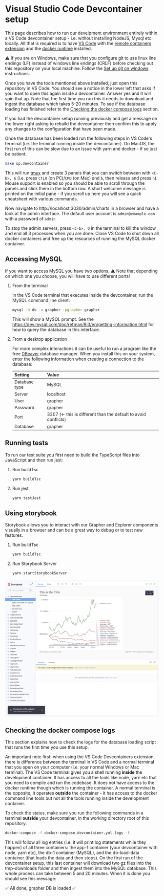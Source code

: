# Visual Studio Code Devcontainer setup

This page describes how to run our develpment environment entirely within a VS Code devcontainer setup - i.e. without installing NodeJS, Mysql etc locally. All that is required is to have [VS Code](https://code.visualstudio.com/) with the [remote containers extension](https://code.visualstudio.com/docs/remote/containers) and the [docker runtime](https://www.docker.com/) installed.

⚠ If you are on Windows, make sure that you configure git to use linux line endings (LF) instead of windows line endings (CRLF) before checking out this repository on your local machine. Follow the [Set up git on windows](./before-you-start-on-windows.md) instructions.

Once you have the tools mentioned above installed, just open this repository in VS Code. You should see a notice in the lower left that asks if you want to open this again inside a devcontainer. Answer yes and it will spin that up. Note that the first time you run this it needs to download and ingest the database which takes 5-20 minutes. To see if the database loading has finished refer to the [Checking the docker compose logs](#checking-the-docker-compose-logs) section.

If you had the devcontainer setup running previously and get a message on the lower right asking to rebuild the devcontainer then confirm this to apply any changes to the configuration that have been made.

Once the database has been loaded run the following steps in VS Code's terminal (i.e. the terminal running inside the devcontainer). On MacOS, the first run of this can be slow due to an issue with yarn and docker - if so just be patient.

```bash
make up.devcontainer
```

This will run [tmux](https://github.com/tmux/tmux/wiki/Getting-Started) and create 3 panels that you can switch between with `<C-b>, n` (i.e. press `CTLR` (on PC)/`CMD` (on Mac) and `b`, then release and press `n`). Mouse support is enabled so you should be able to scroll through the panels and click them in the bottom row. A short welcome message is printed on the initial pane - if you scroll up here you will see a quick cheatsheet with various commands.

Now navigate to http://localhost:3030/admin/charts in a browser and have a look at the admin interface. The default user account is `admin@example.com` with a password of `admin`

To stop the admin servers, press `<C-b>, Q` in the terminal to kill the window and end all 3 processes when you are done. Close VS Code to shut down all docker containers and free up the resources of running the MySQL docker container.

## Accessing MySQL

If you want to access MySQL you have two options. ⚠ Note that depending on which one you choose, you will have to use different ports!

1. From the terminal

    In the VS Code terminal that executes inside the devcontainer, run the MySQL command line client:

    ```bash
    mysql -h db -u grapher -pgrapher grapher
    ```

    This will show a MySQL prompt. See the https://dev.mysql.com/doc/refman/8.0/en/getting-information.html for how to query the database in this interface.

2. From a desktop application

    For more complex interactions it can be useful to run a program like the free [DBeaver](https://dbeaver.io/) database manager. When you install this on your system, enter the following information when creating a connection to the database:

    | Setting       | Value                                                           |
    | ------------- | --------------------------------------------------------------- |
    | Database type | MySQL                                                           |
    | Server        | localhost                                                       |
    | User          | grapher                                                         |
    | Password      | grapher                                                         |
    | Port          | 3307 (<- this is different than the default to avoid conflicts) |
    | Database      | grapher                                                         |

## Running tests

To run our test suite you first need to build the TypeScript files into JavaScript and then run jest:

1. Run buildTsc

    ```sh
    yarn buildTsc
    ```

2. Run jest

    ```sh
    yarn testJest
    ```

## Using storybook

Storybook allows you to interact with our Grapher and Explorer components visually in a browser and can be a great way to debug or to test new features.

1. Run buildTsc

    ```sh
    yarn buildTsc
    ```

2. Run Storybook Server

    ```sh
    yarn startStorybookServer
    ```

![Storybook](screenshots/storybook.png)

## Checking the docker compose logs

This section explains how to check the logs for the database loading script that runs the first time you use this setup.

An important note first: when using the VS Code Devcontainers extension, there is difference between the terminal in VS Code and a normal terminal that you open on your computer (i.e. your normal Windows or Mac terminal). The VS Code terminal gives you a shell running **inside** the development container. It has access to all the tools like node, yarn etc that you need to compile and run the codebase. It does not have access to the docker runtime though which is running the container. A normal terminal is the opposite, it operates **outside** the container - it has access to the docker command line tools but not all the tools running inside the development container.

To check the status, make sure you run the following commands in a terminal **outside** your devcontainer, in the working directory root of this repository:

```bash
docker-compose -f docker-compose.devcontainer.yml logs -f
```

This will follow all log entries (i.e. it will print log statements while they happen) of all three containers: the app-1 container (your devcontainer with node, yarn etc), the db-1 container (MySQL), and the db-load-data container (that loads the data and then stops). On the first run of the devcontainer setup, this last container will download two gz files into the tmp-downloads folder and then ingest them into the MySQL database. This whole process can take between 5 and 20 minutes. When it is done you should see this message:

✅ All done, grapher DB is loaded ✅
